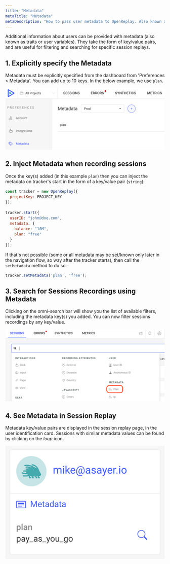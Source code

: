 ```yaml
---
title: "Metadata"
metaTitle: "Metadata"
metaDescription: "How to pass user metadata to OpenReplay. Also known as traits or user variables in other platforms."
---
```


Additional information about users can be provided with metadata (also known as traits or user variables). They take the form of key/value pairs, and are useful for filtering and searching for specific session replays.

## 1. Explicitly specify the Metadata

Metadata must be explicitly specified from the dashboard from 'Preferences > Metadata'. You can add up to 10 keys. In the below example, we use `plan`.

![Add Metadata](../static/metadata-1.png#center)

## 2. Inject Metadata when recording sessions

Once the key(s) added (in this example `plan`) then you can inject the metadata on tracker's start in the form of a key/value pair (`string`):

```js
const tracker = new OpenReplay({
  projectKey: PROJECT_KEY
});

tracker.start({
  userID: "john@doe.com",
  metadata: {
    balance: "10M",
    plan: "free"
  }
});
```

If that's not possible (some or all metadata may be set/known only later in the navigation flow, so way after the tracker starts), then call the `setMetadata` method to do so: 

```js
tracker.setMetadata('plan', 'free');
```

## 3. Search for Sessions Recordings using Metadata

Clicking on the omni-search bar will show you the list of available filters, including the metadata key(s) you added. You can now filter sessions recordings by any key/value.

![Search using Metadata](../static/metadata-2.png#center)

## 4. See Metadata in Session Replay

Metadata key/value pairs are displayed in the session replay page, in the user identification card. Sessions with similar metadata values can be found by clicking on the *loop* icon.

![Metadata in Session Replay](../static/metadata-3.png#center)
